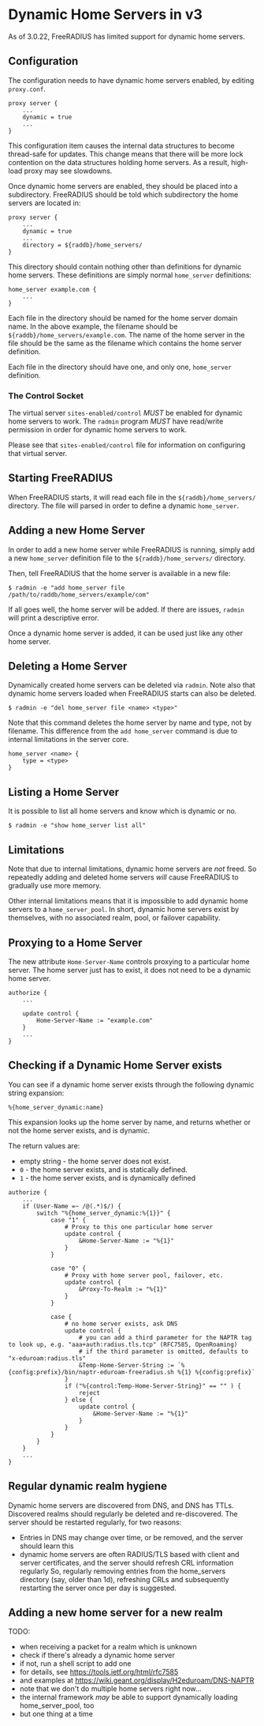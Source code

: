 # Dynamic Home Servers in v3

As of 3.0.22, FreeRADIUS has limited support for dynamic home servers.


## Configuration

The configuration needs to have dynamic home servers enabled, by
editing `proxy.conf`.

```
proxy server {
	...
	dynamic = true
	...
}
```

This configuration item causes the internal data structures to become
thread-safe for updates.  This change means that there will be more
lock contention on the data structures holding home servers.  As a
result, high-load proxy may see slowdowns.

Once dynamic home servers are enabled, they should be placed into
a subdirectory.  FreeRADIUS should be told which subdirectory the
home servers are located in:

```
proxy server {
	...
	dynamic = true
	...
	directory = ${raddb}/home_servers/
}
```

This directory should contain nothing other than definitions for
dynamic home servers.  These definitions are simply normal
`home_server` definitions:

```
home_server example.com {
	...
}
```

Each file in the directory should be named for the home server domain
name.  In the above example, the filename should be
`${raddb}/home_servers/example.com`.  The name of the home server in
the file should be the same as the filename which contains the home
server definition.

Each file in the directory should have one, and only one,
`home_server` definition.


### The Control Socket

The virtual server `sites-enabled/control` *MUST* be enabled for
dynamic home servers to work.  The `radmin` program *MUST* have
read/write permission in order for dynamic home servers to work.

Please see that `sites-enabled/control` file for information on
configuring that virtual server.


## Starting FreeRADIUS

When FreeRADIUS starts, it will read each file in the
`${raddb}/home_servers/` directory.  The file will parsed in order to
define a dynamic `home_server`.


## Adding a new Home Server

In order to add a new home server while FreeRADIUS is running, simply
add a new `home_server` definition file to the
`${raddb}/home_servers/` directory.

Then, tell FreeRADIUS that the home server is available in a new file:

```
$ radmin -e "add home_server file /path/to/raddb/home_servers/example/com"
```

If all goes well, the home server will be added.  If there are issues,
`radmin` will print a descriptive error.

Once a dynamic home server is added, it can be used just like any
other home server.


## Deleting a Home Server

Dynamically created home servers can be deleted via `radmin`.  Note
also that dynamic home servers loaded when FreeRADIUS starts can also be
deleted.

```
$ radmin -e "del home_server file <name> <type>"
```

Note that this command deletes the home server by name and type, not
by filename.  This difference from the `add home_server` command is
due to internal limitations in the server core.

```
home_server <name> {
	type = <type>
}
```


## Listing a Home Server

It is possible to list all home servers and know which is dynamic or no.

```
$ radmin -e "show home_server list all"
```


## Limitations

Note that due to internal limitations, dynamic home servers are _not_
freed.  So repeatedly adding and deleted home servers _will_ cause
FreeRADIUS to gradually use more memory.

Other internal limitations means that it is impossible to add dynamic
home servers to a `home_server_pool`.  In short, dynamic home servers
exist by themselves, with no associated realm, pool, or failover
capability.


## Proxying to a Home Server

The new attribute `Home-Server-Name` controls proxying to a particular
home server.  The home server just has to exist, it does not need to
be a dynamic home server.

```
authorize {
	...

	update control {
		Home-Server-Name := "example.com"
	}
	...
}
```


## Checking if a Dynamic Home Server exists

You can see if a dynamic home server exists through the following
dynamic string expansion:

```
%{home_server_dynamic:name}
```

This expansion looks up the home server by name, and returns whether
or not the home server exists, and is dynamic.

The return values are:

* empty string - the home server does not exist.
* `0` - the home server exists, and is statically defined.
* `1` - the home server exists, and is dynamically defined

```
authorize {
	...
	if (User-Name =~ /@(.*)$/) {
		switch "%{home_server_dynamic:%{1}}" {
			case "1" {
				# Proxy to this one particular home server
				update control {
					&Home-Server-Name := "%{1}"
				}
			}

			case "0" {
				# Proxy with home server pool, failover, etc.
				update control {
					&Proxy-To-Realm := "%{1}"
				}
			}

			case {
				# no home server exists, ask DNS
				update control {
					# you can add a third parameter for the NAPTR tag to look up, e.g. "aaa+auth:radius.tls.tcp" (RFC7585, OpenRoaming)
					# if the third parameter is omitted, defaults to "x-eduroam:radius.tls"
					&Temp-Home-Server-String := `%{config:prefix}/bin/naptr-eduroam-freeradius.sh %{1} %{config:prefix}`
				}
				if ("%{control:Temp-Home-Server-String}" == "" ) {
					reject
				} else {
					update control {
						&Home-Server-Name := "%{1}"
					}
				}
			}
		}
	}
	...
}
```

## Regular dynamic realm hygiene

Dynamic home servers are discovered from DNS, and DNS has TTLs. Discovered realms
should regularly be deleted and re-discovered. The server should be restarted regularly,
for two reasons:
* Entries in DNS may change over time, or be removed, and the server should learn this
* dynamic home servers are often RADIUS/TLS based with client and server certificates,
  and the server should refresh CRL information regularly
So, regularly removing entries from the home_servers directory (say, older than 1d), 
refreshing CRLs and subsequently restarting the server once per day is suggested.

## Adding a new home server for a new realm

TODO:

* when receiving a packet for a realm which is unknown
* check if there's already a dynamic home server
* if not, run a shell script to add one
* for details, see https://tools.ietf.org/html/rfc7585
* and examples at https://wiki.geant.org/display/H2eduroam/DNS-NAPTR
* note that we don't do multiple home servers right now...
* the internal framework *may* be able to support dynamically loading home_server_pool, too
* but one thing at a time
